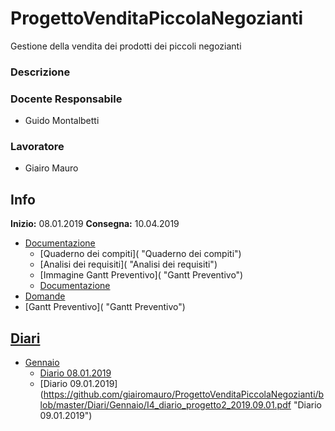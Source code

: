 # ProgettoVenditaPiccolaNegozianti
Gestione della vendita dei prodotti dei piccoli negozianti
### Descrizione

### Docente Responsabile
* Guido Montalbetti
### Lavoratore
* Giairo Mauro
## Info
**Inizio:** 08.01.2019 
**Consegna:** 10.04.2019
* [Documentazione](https://github.com/giairomauro/ProgettoVenditaPiccolaNegozianti/tree/master/Documentazione "Cartella documentazione")
  + [Quaderno dei compiti]( "Quaderno dei compiti")
  + [Analisi dei requisiti]( "Analisi dei requisiti")
  + [Immagine Gantt Preventivo]( "Gantt Preventivo")
  + [Documentazione](https://github.com/giairomauro/ProgettoVenditaPiccolaNegozianti/blob/master/Documentazione/Documentazione_I4AC_GestioneVenditaProdottiPiccolinNegozianti_Mauro.doc "Documentazione")
* [Domande](https://github.com/giairomauro/ProgettoVenditaPiccolaNegozianti/blob/master/Domande.docx "Domande")
* [Gantt Preventivo]( "Gantt Preventivo")
## [Diari](https://github.com/giairomauro/ProgettoVenditaPiccolaNegozianti/tree/master/Diari/ "Diari")
* [Gennaio](https://github.com/giairomauro/ProgettoVenditaPiccolaNegozianti/tree/master/Diari/Gennaio "Diario Gennaio")
  * [Diario 08.01.2019](https://github.com/giairomauro/ProgettoVenditaPiccolaNegozianti/blob/master/Diari/Gennaio/I4_diario_progetto2_2019.08.01.pdf "Diario 08.01.2019")
  * [Diario 09.01.2019] (https://github.com/giairomauro/ProgettoVenditaPiccolaNegozianti/blob/master/Diari/Gennaio/I4_diario_progetto2_2019.09.01.pdf "Diario 09.01.2019")
